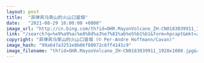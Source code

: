 ```yaml
---
layout: post
title:  "菲律宾马荣山的火山口冒烟"
date:   "2021-08-29 16:00:00 +0800"
image_url: "http://cn.bing.com/th?id=OHR.MayonVolcano_ZH-CN0183039911_1920x1080.jpg&rf=LaDigue_1920x1080.jpg&pid=hp"
link: "/search?q=%e9%a9%ac%e8%8d%a3%e7%81%ab%e5%b1%b1&form=hpcapt&mkt=zh-cn"
copyright: "菲律宾马荣山的火山口冒烟 (© Per-Andre Hoffmann/Cavan)"
image_hash: "99a647a3251e8b06f88072c6ff4141c9"
image_filename: "th?id=OHR.MayonVolcano_ZH-CN0183039911_1920x1080.jpg&rf=LaDigue_1920x1080.jpg&pid=hp"
---
```

